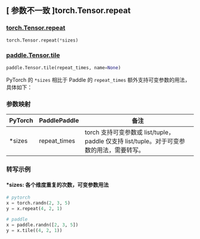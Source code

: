 ## [ 参数不一致 ]torch.Tensor.repeat

### [torch.Tensor.repeat](https://pytorch.org/docs/stable/generated/torch.Tensor.repeat.html)

```python
torch.Tensor.repeat(*sizes)
```

### [paddle.Tensor.tile](https://www.paddlepaddle.org.cn/documentation/docs/zh/develop/api/paddle/Tensor_cn.html#tile-repeat-times-name-none)

```python
paddle.Tensor.tile(repeat_times, name=None)
```

PyTorch 的 `*sizes` 相比于 Paddle 的 `repeat_times` 额外支持可变参数的用法，具体如下：
### 参数映射
| PyTorch       | PaddlePaddle | 备注                                                   |
| ------------- | ------------ | ------------------------------------------------------ |
| *sizes | repeat_times | torch 支持可变参数或 list/tuple，paddle 仅支持 list/tuple。对于可变参数的用法，需要转写。 |

### 转写示例
#### *sizes: 各个维度重复的次数，可变参数用法
```python
# pytorch
x = torch.randn(2, 3, 5)
y = x.repeat(4, 2, 1)

# paddle
x = paddle.randn([2, 3, 5])
y = x.tile((4, 2, 1))
```
